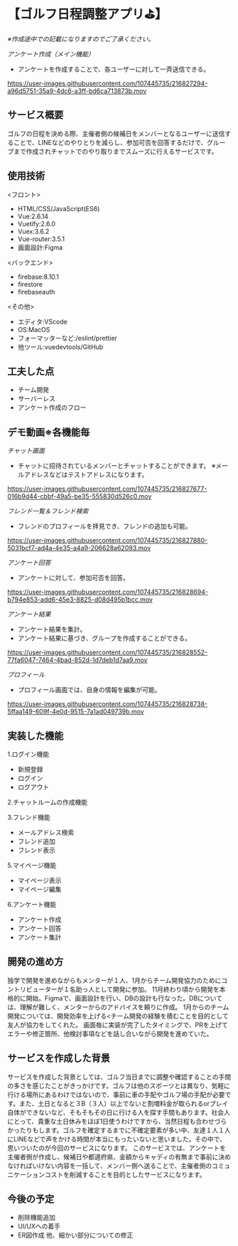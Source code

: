 # 【ゴルフ日程調整アプリ⛳️】
*※作成途中での記載になりますのでご了承ください。*

*アンケート作成（メイン機能）*
 - アンケートを作成することで、各ユーザーに対して一斉送信できる。
 
https://user-images.githubusercontent.com/107445735/216827294-a96d5751-35a9-4dc6-a3ff-bd6ca713873b.mov

## サービス概要
ゴルフの日程を決める際、主催者側の候補日をメンバーとなるユーザーに送信することで、LINEなどのやりとりを減らし、参加可否を回答するだけで、グループまで作成されチャットでのやり取りまでスムーズに行えるサービスです。

## 使用技術

<フロント>
- HTML/CSS/JavaScript(ES6)
- Vue:2.6.14
- Vuetify:2.6.0
- Vuex:3.6.2
- Vue-router:3.5.1
- 画面設計:Figma

<バックエンド>
- firebase:8.10.1
- firestore
- firebaseauth

<その他>
- エディタ:VScode
- OS:MacOS
- フォーマッターなど:/eslint/prettier
- 他ツール:vuedevtools/GitHub

## 工夫した点
 - チーム開発
 - サーバーレス
 - アンケート作成のフロー

## デモ動画※各機能毎
*チャット画面*
 - チャットに招待されているメンバーとチャットすることができます。 
 ※メールアドレスなどはテストアドレスになります。

https://user-images.githubusercontent.com/107445735/216827677-016b9d44-cbbf-49a5-be35-555830d526c0.mov

*フレンド一覧＆フレンド検索*
 - フレンドのプロフィールを拝見でき、フレンドの追加も可能。

https://user-images.githubusercontent.com/107445735/216827880-5031bcf7-ad4a-4e35-a4a9-206628a62093.mov

*アンケート回答*
 - アンケートに対して、参加可否を回答。

https://user-images.githubusercontent.com/107445735/216828694-b794e853-add6-45e3-8825-d08d495b1bcc.mov

*アンケート結果*
 - アンケート結果を集計。
 - アンケート結果に基づき、グループを作成することができる。
 
 https://user-images.githubusercontent.com/107445735/216828552-77fa6047-7464-4bad-852d-1d7deb1d7aa9.mov
 
*プロフィール*
 - プロフィール画面では、自身の情報を編集が可能。

https://user-images.githubusercontent.com/107445735/216828738-5ffaa149-609f-4e0d-9515-7a1ad049739b.mov


## 実装した機能
1.ログイン機能
 - 新規登録
 - ログイン
 - ログアウト

2.チャットルームの作成機能
 
3.フレンド機能
 - メールアドレス検索
 - フレンド追加
 - フレンド表示
 
5.マイページ機能
 - マイページ表示
 - マイページ編集
 
6.アンケート機能
 - アンケート作成
 - アンケート回答
 - アンケート集計

## 開発の進め方
独学で開発を進めながらもメンターが１人、1月からチーム開発協力のためにコントリビューターが１名助っ人として開発に参加。
11月終わり頃から開発を本格的に開始。Figmaで、画面設計を行い、DBの設計も行なった。DBについては、理解が難しく、メンターからのアドバイスを頼りに作成。
1月からのチーム開発については、開発効率を上げる<チーム開発の経験を積むことを目的として友人が協力をしてくれた。
画面毎に実装が完了したタイミングで、PRを上げてエラーや修正箇所、他検討事項などを話し合いながら開発を進めていた。

## サービスを作成した背景
サービスを作成した背景としては、ゴルフ当日までに調整や確認することの手間の多さを感じたことがきっかけです。ゴルフは他のスポーツとは異なり、気軽に行ける場所にあるわけではないので、事前に車の手配やゴルフ場の手配が必要です。また、土日となると３B（３人）以上でないと割増料金が取られるorプレイ自体ができないなど、そもそもその日に行ける人を探す手間もあります。社会人にとって、貴重な土日休みをほぼ1日使うわけですから、当然日程も合わせづらかったりもします。ゴルフを確定するまでに不確定要素が多い中、友達１人１人にLINEなどで声をかける時間が本当にもったいないと思いました。その中で、思いついたのが今回のサービスになります。
このサービスでは、アンケートを主催者側が作成し、候補日や都道府県、金額からキャディの有無まで事前に決めなければいけない内容を一括して、メンバー側へ送ることで、主催者側のコミュニケーションコストを削減することを目的としたサービスになります。

## 今後の予定
- 削除機能追加
- UI/UXへの着手
- ER図作成
他、細かい部分についての修正
